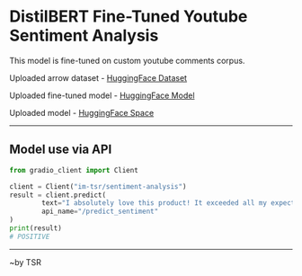 # DistilBERT Fine-Tuned Youtube Sentiment Analysis
This model is fine-tuned on custom youtube comments corpus.

Uploaded arrow dataset - [HuggingFace Dataset](https://huggingface.co/datasets/im-tsr/comments-sentiments)

Uploaded fine-tuned model - [HuggingFace Model](https://huggingface.co/im-tsr/distilbert-finetuned-youtube_sentiment_analysis)

Uploaded model - [HuggingFace Space](https://huggingface.co/spaces/im-tsr/sentiment-analysis)

----

## Model use via API

```python
from gradio_client import Client

client = Client("im-tsr/sentiment-analysis")
result = client.predict(
        text="I absolutely love this product! It exceeded all my expectations.",
        api_name="/predict_sentiment"
)
print(result)
# POSITIVE
```

---

~by TSR